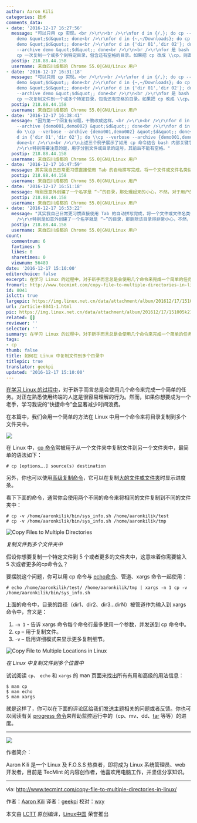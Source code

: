 ```yaml
---
author: Aaron Kili
categories: 技术
comments_data:
- date: '2016-12-17 16:27:56'
  message: "可以只用 cp 实现。<br />\r\n<br />\r\nfor d in {/,}; do cp --verbose --archive
    demo &quot;$d&quot;; done<br />\r\nfor d in {~,~/Downloads}; do cp --verbose --archive
    demo &quot;$d&quot;; done<br />\r\nfor d in {'dir 01','dir 02'}; do cp --verbose
    --archive demo &quot;$d&quot;; done<br />\r\n<br />\r\nfor 是 bash 的一个关键字。上述例子演示了如何用
    cp 一次复制一个或多个到特定目录，包含还有空格的目录。如果把 cp 改成 \\cp，则直接覆盖已有文件。"
  postip: 218.88.44.158
  username: 来自四川成都的 Chrome 55.0|GNU/Linux 用户
- date: '2016-12-17 16:31:18'
  message: "可以只用 cp 实现。<br />\r\n<br />\r\nfor d in {/,}; do cp --verbose --archive
    demo &quot;$d&quot;; done<br />\r\nfor d in {~,~/Downloads}; do cp --verbose --archive
    demo &quot;$d&quot;; done<br />\r\nfor d in {'dir 01','dir 02'}; do cp --verbose
    --archive demo &quot;$d&quot;; done<br />\r\n<br />\r\nfor 是 bash 的一个关键字。上述例子演示了如何用
    cp 一次复制文件到一个或多个特定目录，包含还有空格的目录。如果把 cp 改成 \\cp，则直接覆盖已有文件。"
  postip: 218.88.44.158
  username: 来自四川成都的 Chrome 55.0|GNU/Linux 用户
- date: '2016-12-17 16:38:41'
  message: "因为第一个回复有问题，干脆改成这样。<br />\r\n<br />\r\nfor d in {/,}; do \\cp --verbose
    --archive {demo001,demo002} &quot;$d&quot;; done<br />\r\nfor d in {~,~/Downloads};
    do \\cp --verbose --archive {demo001,demo002} &quot;$d&quot;; done<br />\r\nfor
    d in {'dir 01','dir 02'}; do \\cp --verbose --archive {demo001,demo002} &quot;$d&quot;;
    done<br />\r\n<br />\r\n上述三个例子展示了如用 cp 命令结合 bash 内部关键字 for，实现一次将一个或多个文件无须交互确认直接复制到一个或多个目录中。<br
    />\r\n特别需要注意的是，用于分割文件或目录的逗号，其前后不能有空格。"
  postip: 218.88.44.158
  username: 来自四川成都的 Chrome 55.0|GNU/Linux 用户
- date: '2016-12-17 16:47:59'
  message: 其实我自己日常更习惯直接使用 Tab 的自动拼写完成，将一个文件或文件名类似的多个文件，单次复制到一个目录中。用上面的命令，打字多不说，如果遇到拼写错误，复制失败倒还好，就怕复制到错误的目录，撤销起来会挺麻烦。除非用心编写一个脚本，但似乎没有这个必要。
  postip: 218.88.44.158
  username: 来自四川成都的 Chrome 55.0|GNU/Linux 用户
- date: '2016-12-17 16:51:18'
  message: 特别是意外创建了一个名字是 “~”的目录，那处理起来的小心，不然，对于用户的主目录就来不及说再见
  postip: 218.88.44.158
  username: 来自四川成都的 Chrome 55.0|GNU/Linux 用户
- date: '2016-12-17 16:53:22'
  message: "其实我自己日常更习惯直接使用 Tab 的自动拼写完成，将一个文件或文件名类似的多个文件，单次复制到一个目录中。用上面的命令，打字多不说，如果遇到拼写错误，复制失败倒还好，就怕复制到错误的目录，撤销起来会挺麻烦。除非用心编写一个脚本，但似乎没有这个必要。<br
    />\r\n特别是如意外创建了一个名字就是 “~”的目录，那删除该目录得非常小心，不然，对于用户的主目录就来不及说再见"
  postip: 218.88.44.158
  username: 来自四川成都的 Chrome 55.0|GNU/Linux 用户
count:
  commentnum: 6
  favtimes: 5
  likes: 0
  sharetimes: 0
  viewnum: 56489
date: '2016-12-17 15:10:00'
editorchoice: false
excerpt: 在学习 Linux 的过程中，对于新手而言总是会使用几个命令来完成一个简单的任务。对正在熟悉使用终端的人这是很容易理解的行为。然而，如果你想要成为一个老手，学习我说的“快捷命令”会显著减少时间浪费。
fromurl: http://www.tecmint.com/copy-file-to-multiple-directories-in-linux/
id: 8041
islctt: true
largepic: https://img.linux.net.cn/data/attachment/album/201612/17/151005k2142h0wv2vahe00.jpg
url: /article-8041-1.html
pic: https://img.linux.net.cn/data/attachment/album/201612/17/151005k2142h0wv2vahe00.jpg.thumb.jpg
related: []
reviewer: ''
selector: ''
summary: 在学习 Linux 的过程中，对于新手而言总是会使用几个命令来完成一个简单的任务。对正在熟悉使用终端的人这是很容易理解的行为。然而，如果你想要成为一个老手，学习我说的“快捷命令”会显著减少时间浪费。
tags:
- cp
thumb: false
title: 如何在 Linux 中复制文件到多个目录中
titlepic: true
translator: geekpi
updated: '2016-12-17 15:10:00'
---
```


[在学习 Linux 的过程中](http://www.tecmint.com/free-online-linux-learning-guide-for-beginners/)，对于新手而言总是会使用几个命令来完成一个简单的任务。对正在熟悉使用终端的人这是很容易理解的行为。然而，如果你想要成为一个老手，学习我说的“快捷命令”会显著减少时间浪费。


在本篇中，我们会用一个简单的方法在 Linux 中用一个命令来将目录复制到多个文件夹中。


![](/data/attachment/album/201612/17/151005k2142h0wv2vahe00.jpg)


在 Linux 中，[cp 命令](http://www.tecmint.com/advanced-copy-command-shows-progress-bar-while-copying-files/)常被用于从一个文件夹中复制文件到另一个文件夹中，最简单的语法如下：



```
# cp [options….] source(s) destination

```

另外，你也可以使用[高级复制命令](http://www.tecmint.com/advanced-copy-command-shows-progress-bar-while-copying-files/)，它可以在复制[大的文件或文件夹](http://www.tecmint.com/find-top-large-directories-and-files-sizes-in-linux/)时显示进度条。


看下下面的命令，通常你会使用两个不同的命令来将相同的文件复制到不同的文件夹中：



```
# cp -v /home/aaronkilik/bin/sys_info.sh /home/aaronkilik/test
# cp -v /home/aaronkilik/bin/sys_info.sh /home/aaronkilik/tmp

```

![Copy Files to Multiple Directories](/data/attachment/album/201612/17/151017j3gl2gjewwiez7gg.png)


*复制文件到多个文件夹中*


假设你想要复制一个特定文件到 5 个或者更多的文件夹中，这意味着你需要输入 5 次或者更多的cp命令么？


要摆脱这个问题，你可以用 cp 命令与 [echo命令](http://www.tecmint.com/echo-command-in-linux/)、管道、xargs 命令一起使用：



```
# echo /home/aaronkilik/test/ /home/aaronkilik/tmp | xargs -n 1 cp -v /home/aaronkilik/bin/sys_info.sh

```

上面的命令中，目录的路径（dir1、dir2、dir3...dirN）被管道作为输入到 xargs 命令中，含义是：


1. `-n 1` - 告诉 xargs 命令每个命令行最多使用一个参数，并发送到 cp 命令中。
2. `cp` – 用于复制文件。
3. `-v` – 启用详细模式来显示更多复制细节。


![Copy File to Multiple Locations in Linux](/data/attachment/album/201612/17/151021auuxxnpmo9v95e5n.png)


*在 Linux 中复制文件到多个位置中*


试试阅读 `cp`、 `echo` 和 `xargs` 的 man 页面来找出所有有用和高级的用法信息：



```
$ man cp
$ man echo
$ man xargs

```

就是这样了，你可以在下面的评论区给我们发送主题相关的问题或者反馈。你也可以阅读有关 [progress 命令](http://www.tecmint.com/progress-monitor-check-progress-of-linux-commands/)来帮助监控运行中的（cp、mv、dd、[tar](http://www.tecmint.com/18-tar-command-examples-in-linux/) 等等）的进度。




---


![](/data/attachment/album/201612/17/151022hzscclmuuud7juks.jpg)


作者简介：


Aaron Kili 是一个 Linux 及 F.O.S.S 热衷者，即将成为 Linux 系统管理员、web 开发者，目前是 TecMint 的内容创作者，他喜欢用电脑工作，并坚信分享知识。




---


via: <http://www.tecmint.com/copy-file-to-multiple-directories-in-linux/>


作者：[Aaron Kili](http://www.tecmint.com/author/aaronkili/) 译者：[geekpi](https://github.com/geekpi) 校对：[wxy](https://github.com/wxy)


本文由 [LCTT](https://github.com/LCTT/TranslateProject) 原创编译，[Linux中国](https://linux.cn/) 荣誉推出